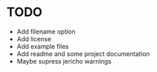 TODO
====
* Add filename option
* Add license
* Add example files
* Add readme and some project documentation
* Maybe supress jericho warnings
